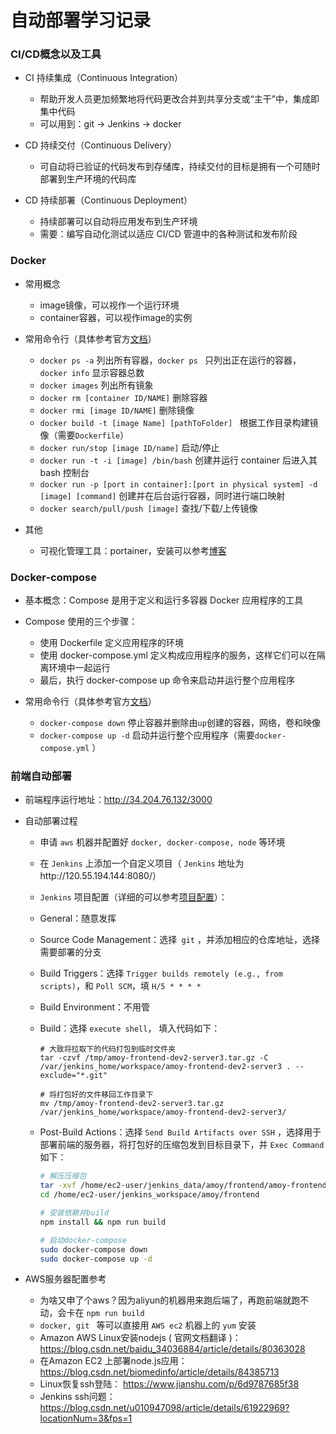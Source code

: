 # 自动部署学习记录

### CI/CD概念以及工具

- CI 持续集成（Continuous Integration）
  - 帮助开发人员更加频繁地将代码更改合并到共享分支或“主干”中，集成即集中代码
  - 可以用到：git -> Jenkins -> docker
- CD 持续交付（Continuous Delivery）
  - 可自动将已验证的代码发布到存储库，持续交付的目标是拥有一个可随时部署到生产环境的代码库

- CD 持续部署（Continuous Deployment）
  - 持续部署可以自动将应用发布到生产环境
  - 需要：编写自动化测试以适应 CI/CD 管道中的各种测试和发布阶段



###  Docker

- 常用概念
  - image镜像，可以视作一个运行环境
  - container容器，可以视作image的实例

- 常用命令行（具体参考官方[文档](https://docs.docker.com/engine/reference/commandline/docker/)）
  - ```docker ps -a``` 列出所有容器，```docker ps ``` 只列出正在运行的容器，```docker info``` 显示容器总数
  - ```docker images``` 列出所有镜象
  - ```docker rm [container ID/NAME]``` 删除容器
  - ```docker rmi [image ID/NAME]``` 删除镜像
  - ```docker build -t [image Name] [pathToFolder] ```  根据工作目录构建镜像（需要```Dockerfile```）
  - ```docker run/stop [image ID/name]``` 启动/停止
  - ```docker run -t -i [image] /bin/bash```  创建并运行 container 后进入其 bash 控制台
  - ```docker run -p [port in container]:[port in physical system] -d [image] [command]``` 创建并在后台运行容器，同时进行端口映射
  - ```docker search/pull/push [image]``` 查找/下载/上传镜像

- 其他

  - 可视化管理工具：portainer，安装可以参考[博客](https://www.cnblogs.com/ExMan/p/11657069.html)

    

### Docker-compose

- 基本概念：Compose 是用于定义和运行多容器 Docker 应用程序的工具
- Compose 使用的三个步骤：
  - 使用 Dockerfile 定义应用程序的环境
  - 使用 docker-compose.yml 定义构成应用程序的服务，这样它们可以在隔离环境中一起运行
  - 最后，执行 docker-compose up 命令来启动并运行整个应用程序

- 常用命令行（具体参考官方[文档](https://docs.docker.com/compose/reference/)）
  - ```docker-compose down``` 停止容器并删除由`up`创建的容器，网络，卷和映像
  - ```docker-compose up -d``` 启动并运行整个应用程序（需要```docker-compose.yml``` ）



### 前端自动部署

- 前端程序运行地址：http://34.204.76.132/3000

- 自动部署过程

  - 申请 `aws` 机器并配置好 `docker, docker-compose, node` 等环境

  - 在 `Jenkins` 上添加一个自定义项目（ `Jenkins` 地址为http://120.55.194.144:8080/）

  -  `Jenkins` 项目配置（详细的可以参考[项目配置](http://120.55.194.144:8080/job/amoy-frontend-dev2-server3/configure)）：

    - General：随意发挥

    - Source Code Management：选择` git` ，并添加相应的仓库地址，选择需要部署的分支

    - Build Triggers：选择 `Trigger builds remotely (e.g., from scripts)`，和 `Poll SCM`，填 `H/5 * * * *`

    - Build Environment：不用管

    - Build：选择 `execute shell`， 填入代码如下：

      ```shell
      # 大致将拉取下的代码打包到临时文件夹
      tar -czvf /tmp/amoy-frontend-dev2-server3.tar.gz -C /var/jenkins_home/workspace/amoy-frontend-dev2-server3 . --exclude="*.git"
      
      # 将打包好的文件移回工作目录下
      mv /tmp/amoy-frontend-dev2-server3.tar.gz /var/jenkins_home/workspace/amoy-frontend-dev2-server3/
      ```

    - Post-Build Actions：选择 `Send Build Artifacts over SSH` ，选择用于部署前端的服务器，将打包好的压缩包发到目标目录下，并 `Exec Command` 如下：

      ```sh
      # 解压压缩包
      tar -xvf /home/ec2-user/jenkins_data/amoy/frontend/amoy-frontend-dev2-server3.tar.gz -C /home/ec2-user/jenkins_workspace/amoy/frontend
      cd /home/ec2-user/jenkins_workspace/amoy/frontend
      
      # 安装依赖并build
      npm install && npm run build
      
      # 启动docker-compose
      sudo docker-compose down
      sudo docker-compose up -d
      ```

- AWS服务器配置参考

  - 为啥又申了个aws？因为aliyun的机器用来跑后端了，再跑前端就跑不动，会卡在 `npm run build` 
  - `docker, git ` 等可以直接用 `AWS ec2` 机器上的 `yum` 安装
  - Amazon AWS Linux安装nodejs ( 官网文档翻译 )：https://blog.csdn.net/baidu_34036884/article/details/80363028
  - 在Amazon EC2 上部署node.js应用：https://blog.csdn.net/biomedinfo/article/details/84385713
  - Linux恢复ssh登陆： https://www.jianshu.com/p/6d9787685f38
  - Jenkins ssh问题：https://blog.csdn.net/u010947098/article/details/61922969?locationNum=3&fps=1

